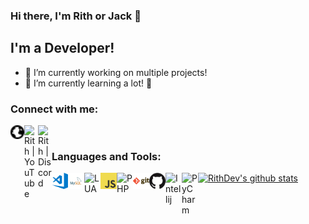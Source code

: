 ### Hi there, I'm Rith or Jack 👋

## I'm a Developer!
- 🔭 I’m currently working on multiple projects!
- 🌱 I’m currently learning a lot! 🤣

### Connect with me:

[<img align="left" alt="rith.work" width="22px" src="https://raw.githubusercontent.com/iconic/open-iconic/master/svg/globe.svg" />][website]
[<img align="left" alt="Rith | YouTube" width="22px" src="https://cdn.jsdelivr.net/npm/simple-icons@v3/icons/youtube.svg" />][youtube]
[<img align="left" alt="Rith | Discord" width="22px" src="https://raw.githubusercontent.com/simple-icons/simple-icons/develop/icons/discord.svg" />][discord]

<br />

### Languages and Tools:

<img align="left" alt="Visual Studio Code" width="26px" src="https://raw.githubusercontent.com/github/explore/80688e429a7d4ef2fca1e82350fe8e3517d3494d/topics/visual-studio-code/visual-studio-code.png" />
<img align="left" alt="MySQL" width="26px" src="https://raw.githubusercontent.com/github/explore/80688e429a7d4ef2fca1e82350fe8e3517d3494d/topics/mysql/mysql.png" />
<img align="left" alt="LUA" width="26px" src="https://raw.githubusercontent.com/simple-icons/simple-icons/develop/icons/lua.svg" />
<img align="left" alt="JavaScript" width="26px" src="https://raw.githubusercontent.com/github/explore/80688e429a7d4ef2fca1e82350fe8e3517d3494d/topics/javascript/javascript.png" />
<img align="left" alt="PHP" width="26px" src="https://raw.githubusercontent.com/simple-icons/simple-icons/develop/icons/php.svg" />
<img align="left" alt="Git" width="26px" src="https://raw.githubusercontent.com/github/explore/80688e429a7d4ef2fca1e82350fe8e3517d3494d/topics/git/git.png" />
<img align="left" alt="GitHub" width="26px" src="https://raw.githubusercontent.com/github/explore/78df643247d429f6cc873026c0622819ad797942/topics/github/github.png" />
<img align="left" alt="Intellij" width="26px" src="https://raw.githubusercontent.com/simple-icons/simple-icons/develop/icons/intellijidea.svg" />
<img align="left" alt="PyCharm" width="26px" src="https://upload.wikimedia.org/wikipedia/commons/a/a1/PyCharm_Logo.svg" />




[![RithDev's github stats](https://github-readme-stats.vercel.app/api?username=RithDev)](https://github.com/anuraghazra/github-readme-stats)


<br />
<br />

[website]: https://rith.work
[youtube]: https://youtube.com/c/RithDev
[discord]: https://discord.gg/5CkMtX7ZnQ

